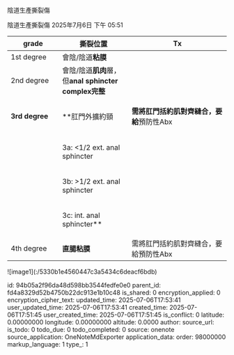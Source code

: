 陰道生產撕裂傷

陰道生產撕裂傷
2025年7月6日
下午 05:51

<table>
<colgroup>
<col style="width: 23%" />
<col style="width: 31%" />
<col style="width: 44%" />
</colgroup>
<thead>
<tr class="header">
<th><strong>grade</strong></th>
<th><strong>撕裂位置</strong></th>
<th><strong>Tx</strong></th>
</tr>
</thead>
<tbody>
<tr class="odd">
<td>1st degree</td>
<td>會陰/陰道<strong>粘膜</strong></td>
<td></td>
</tr>
<tr class="even">
<td>2nd degree</td>
<td>會陰/陰道<strong>肌肉</strong>層，但<strong>anal sphincter complex完整</strong></td>
<td></td>
</tr>
<tr class="odd">
<td><strong>3rd degree</strong></td>
<td>**肛門外擴約頸<br />
</td>
<td><p><strong>需將肛門括約肌對齊縫合，要給</strong>預防性Abx</p>
<p></p></td>
</tr>
<tr class="even">
<td></td>
<td><p>3a: &lt;1/2 ext. anal sphincter</p>
<p></p></td>
<td></td>
</tr>
<tr class="odd">
<td></td>
<td><p>3b: &gt;1/2 ext. anal sphincter</p>
<p></p></td>
<td></td>
</tr>
<tr class="even">
<td></td>
<td><p>3c: int. anal sphincter**</p>
<p></p></td>
<td></td>
</tr>
<tr class="odd">
<td>4th degree</td>
<td><strong>直腸粘膜</strong></td>
<td>需將肛門括約肌對齊縫合，要給預防性Abx</td>
</tr>
</tbody>
</table>
![image1](:/5330b1e4560447c3a5434c6deacf6bdb)



id: 94b05a2f96da48d598bb3544fedfe0e0
parent_id: fd4a8329d52b4750b22dc913e1b10c48
is_shared: 0
encryption_applied: 0
encryption_cipher_text: 
updated_time: 2025-07-06T17:53:41
user_updated_time: 2025-07-06T17:53:41
created_time: 2025-07-06T17:51:45
user_created_time: 2025-07-06T17:51:45
is_conflict: 0
latitude: 0.00000000
longitude: 0.00000000
altitude: 0.0000
author: 
source_url: 
is_todo: 0
todo_due: 0
todo_completed: 0
source: onenote
source_application: OneNoteMdExporter
application_data: 
order: 98000000
markup_language: 1
type_: 1